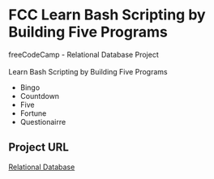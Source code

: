 # FCC Learn Bash Scripting by Building Five Programs
freeCodeCamp - Relational Database Project
<br><br>
Learn Bash Scripting by Building Five Programs
- Bingo
- Countdown
- Five
- Fortune
- Questionairre

## Project URL
[Relational Database](https://www.freecodecamp.org/learn/relational-database/#learn-bash-scripting-by-building-five-programs)
